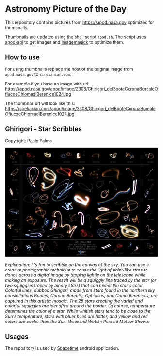 # Astronomy Picture of the Day

This repository contains pictures from https://apod.nasa.gov optimized for thumbnails.

Thumbnails are updated using the shell script [`apod.sh`](apod.sh). The script
uses [apod-api](https://github.com/nasa/apod-api) to get images and [imagemagick](https://imagemagick.org) to
optimize them.

## How to use

For using thumbnails replace the host of the original image from `apod.nasa.gov` to `sirekanian.com`.

For example if you have an image with url:<br>
https://apod.nasa.gov/apod/image/2308/Ghirigori_delBooteCoronaBorealeOfiucoeChiomadiBerenice1024.jpg

The thumbnail url will look like this:<br>
https://sirekanian.com/apod/image/2308/Ghirigori_delBooteCoronaBorealeOfiucoeChiomadiBerenice1024.jpg

## Ghirigori - Star Scribbles

Copyright: Paolo Palma

[![the picture of the day][1]][2]

_Explanation: It's fun to scribble on the canvas of the sky. You can use a creative photographic technique to cause the light of point-like stars to dance across a digital image by tapping lightly on the telescope while making an exposure. The result will be a squiggly line traced by the star (or two squiggles traced by binary stars) that can reveal the star's color. Colorful lines, dubbed Ghirigori, made from stars found in the northern sky constellations Bootes, Corona Borealis, Ophiucus, and Coma Berenices, are captured in this artistic mosaic. The 25 stars creating the varied and colorful squiggles are identified around the border. Of course, temperature determines the color of a star. While whitish stars tend to be close to the Sun's temperature, stars with bluer hues are hotter, and yellow and red colors are cooler than the Sun.  Weekend Watch: Perseid Meteor Shower_

## Usages

The repository is used by [Spacetime][3] android application.

[1]: image/2308/Ghirigori_delBooteCoronaBorealeOfiucoeChiomadiBerenice1024.jpg

[2]: https://apod.nasa.gov/apod/image/2308/Ghirigori_delBooteCoronaBorealeOfiucoeChiomadiBerenice1024.jpg

[3]: https://github.com/sirekanian/spacetime

